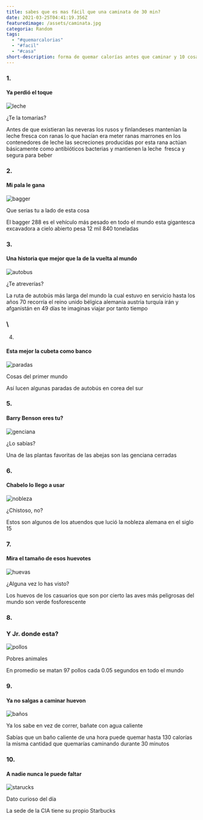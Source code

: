 ```yaml
---
title: sabes que es mas fácil que una caminata de 30 min?
date: 2021-03-25T04:41:19.356Z
featuredimage: /assets/caminata.jpg
categoria: Random
tags:
  - "#quemarcalorias"
  - "#facil"
  - "#casa"
short-description: forma de quemar calorías antes que caminar y 10 cosas mas
---
```

### 1.

#### Ya perdió el toque 

![leche ](/assets/leche.jpg "leche ")

¿Te la tomarías? <br/>



Antes de que existieran las neveras los rusos y finlandeses mantenían la leche fresca con ranas lo que hacían era meter ranas marrones en los contenedores de leche las secreciones producidas por esta rana actúan básicamente como antibióticos bacterias y mantienen la leche  fresca y segura para beber

### 2.

#### Mi pala le gana 

![bagger](/assets/bagger.jpg "bagger")



Que serias tu a lado de esta cosa <br/>



El bagger 288 es el vehículo más pesado en todo el mundo esta gigantesca excavadora a cielo abierto pesa 12 mil 840 toneladas



### 3.

#### Una historia que mejor que la de la vuelta al mundo 

![autobus ](/assets/autobs.jpg "autobús")



¿Te atreverías? <br/>

La ruta de autobús más larga del mundo la cual estuvo en servicio hasta los años 70 recorría el reino unido bélgica alemania austria turquía irán y afganistán en 49 días te imaginas viajar por tanto tiempo

### \
4.

#### Esta mejor la cubeta como banco

![paradas](/assets/coreadelsur.jpg "paradas")



Cosas del primer mundo <br/>

Así lucen algunas paradas de autobús en corea del sur



### 5.

#### Barry Benson eres tu?

![genciana ](/assets/genciana.jpg "genciana")



¿Lo sabías? <br/>



Una de las plantas favoritas de las abejas son las genciana cerradas

### 6.

#### Chabelo lo llego a usar 

![nobleza](/assets/nobleza.jpg "nobleza")



¿Chistoso, no? <br/>

Estos son algunos de los atuendos que lució la nobleza alemana en el siglo 15



### 7.

#### Mira el tamaño de esos huevotes 

![huevas ](/assets/huevos.jpg "huevas ")



¿Alguna vez lo has visto?<br/>

Los huevos de los casuarios que son por cierto las aves más peligrosas del mundo son verde fosforescente



### 8.

### Y Jr. donde esta?

![pollos](/assets/pollos.jpg "pollos")

Pobres animales <br/>

En promedio se matan 97 pollos cada 0.05 segundos en todo el mundo



### 9.

#### Ya no salgas a caminar huevon 

![baños ](/assets/baños.jpg "baños")





Ya los sabe en vez de correr, bañate con agua caliente <br/>

Sabías que un baño caliente de una hora puede quemar hasta 130 calorías la misma cantidad que quemarías caminando durante 30 minutos



### 10.

#### A nadie nunca le puede faltar 

![starucks ](/assets/star.jpg "starbucks")

Dato curioso del día <br/>

La sede de la CIA tiene su propio Starbucks